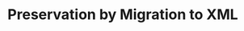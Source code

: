 ---
abstract: null
creators:
- Dirk Roorda
date: null
document_url: https://services.phaidra.univie.ac.at/api/object/o:294499/download
grand_parent: iPRES
institutions: []
keywords:
- beijing
landing_page_url: https://phaidra.univie.ac.at/o:294499
language: eng
layout: publication
license: CC BY-SA 3.0 AT
notes_url: null
parent: iPRES 2007
publication_type: presentation
size: 493445
slides_url: null
source_name: iPRES
stream_url: null
title: Preservation by Migration to XML
year: 2007
---